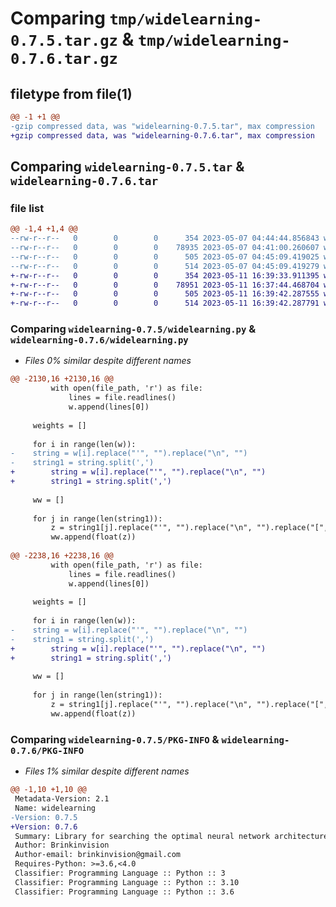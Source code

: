 # Comparing `tmp/widelearning-0.7.5.tar.gz` & `tmp/widelearning-0.7.6.tar.gz`

## filetype from file(1)

```diff
@@ -1 +1 @@
-gzip compressed data, was "widelearning-0.7.5.tar", max compression
+gzip compressed data, was "widelearning-0.7.6.tar", max compression
```

## Comparing `widelearning-0.7.5.tar` & `widelearning-0.7.6.tar`

### file list

```diff
@@ -1,4 +1,4 @@
--rw-r--r--   0        0        0      354 2023-05-07 04:44:44.856843 widelearning-0.7.5/pyproject.toml
--rw-r--r--   0        0        0    78935 2023-05-07 04:41:00.260607 widelearning-0.7.5/widelearning.py
--rw-r--r--   0        0        0      505 2023-05-07 04:45:09.419025 widelearning-0.7.5/setup.py
--rw-r--r--   0        0        0      514 2023-05-07 04:45:09.419279 widelearning-0.7.5/PKG-INFO
+-rw-r--r--   0        0        0      354 2023-05-11 16:39:33.911395 widelearning-0.7.6/pyproject.toml
+-rw-r--r--   0        0        0    78951 2023-05-11 16:37:44.468704 widelearning-0.7.6/widelearning.py
+-rw-r--r--   0        0        0      505 2023-05-11 16:39:42.287555 widelearning-0.7.6/setup.py
+-rw-r--r--   0        0        0      514 2023-05-11 16:39:42.287791 widelearning-0.7.6/PKG-INFO
```

### Comparing `widelearning-0.7.5/widelearning.py` & `widelearning-0.7.6/widelearning.py`

 * *Files 0% similar despite different names*

```diff
@@ -2130,16 +2130,16 @@
         with open(file_path, 'r') as file:
             lines = file.readlines()
             w.append(lines[0])           
 
     weights = []
 
     for i in range(len(w)):
-    string = w[i].replace("'", "").replace("\n", "")
-    string1 = string.split(',')
+        string = w[i].replace("'", "").replace("\n", "")
+        string1 = string.split(',')
 
     ww = []
 
     for j in range(len(string1)):
         z = string1[j].replace("'", "").replace("\n", "").replace("[", "").replace("]", "")
         ww.append(float(z))
 
@@ -2238,16 +2238,16 @@
         with open(file_path, 'r') as file:
             lines = file.readlines()
             w.append(lines[0])           
 
     weights = []
 
     for i in range(len(w)):
-    string = w[i].replace("'", "").replace("\n", "")
-    string1 = string.split(',')
+        string = w[i].replace("'", "").replace("\n", "")
+        string1 = string.split(',')
 
     ww = []
 
     for j in range(len(string1)):
         z = string1[j].replace("'", "").replace("\n", "").replace("[", "").replace("]", "")
         ww.append(float(z))
```

### Comparing `widelearning-0.7.5/PKG-INFO` & `widelearning-0.7.6/PKG-INFO`

 * *Files 1% similar despite different names*

```diff
@@ -1,10 +1,10 @@
 Metadata-Version: 2.1
 Name: widelearning
-Version: 0.7.5
+Version: 0.7.6
 Summary: Library for searching the optimal neural network architecture
 Author: Brinkinvision
 Author-email: brinkinvision@gmail.com
 Requires-Python: >=3.6,<4.0
 Classifier: Programming Language :: Python :: 3
 Classifier: Programming Language :: Python :: 3.10
 Classifier: Programming Language :: Python :: 3.6
```

